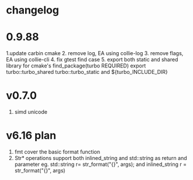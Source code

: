 changelog
====

# 0.9.88
1.update carbin cmake
2. remove log, EA using collie-log
3. remove flags, EA using collie-cli
4. fix gtest find case
5. export both static and shared library for cmake's find_package(turbo REQUIRED) export turbo::turbo_shared turbo::turbo_static
   and ${turbo_INCLUDE_DIR}

# v0.7.0
1. simd unicode


# v6.16 plan

1. fmt cover the basic format function
2. Str* operations support both inlined_string and std::string as return and parameter 
eg. std::string r= str_format("{}", args); and inlined_string r = str_format("{}", args)